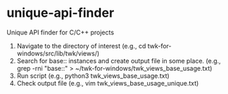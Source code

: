 # unique-api-finder
Unique API finder for C/C++ projects

1. Navigate to the directory of interest
(e.g., cd twk-for-windows/src/lib/twk/views/)
2. Search for base:: instances and create output file in some place.
(e.g., grep -rni "base::" > ~/twk-for-windows/twk_views_base_usage.txt)
3. Run script
(e.g., python3 twk_views_base_usage.txt)
4. Check output file
(e.g., vim twk_views_base_usage_unique.txt)

